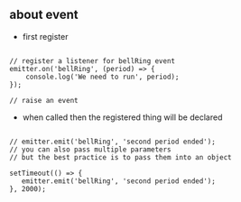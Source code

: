 ## about event

- first register

```

// register a listener for bellRing event
emitter.on('bellRing', (period) => {
    console.log('We need to run', period);
});

// raise an event

```

- when called then the registered thing will be declared

```

// emitter.emit('bellRing', 'second period ended');
// you can also pass multiple parameters
// but the best practice is to pass them into an object

setTimeout(() => {
   emitter.emit('bellRing', 'second period ended');
}, 2000);

```
